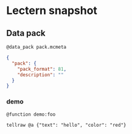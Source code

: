 # Lectern snapshot

## Data pack

`@data_pack pack.mcmeta`

```json
{
  "pack": {
    "pack_format": 81,
    "description": ""
  }
}
```

### demo

`@function demo:foo`

```mcfunction
tellraw @a {"text": "hello", "color": "red"}
```
